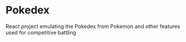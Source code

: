 # Pokedex
React project emulating the Pokedex from Pokemon and other features used for competitive battling
